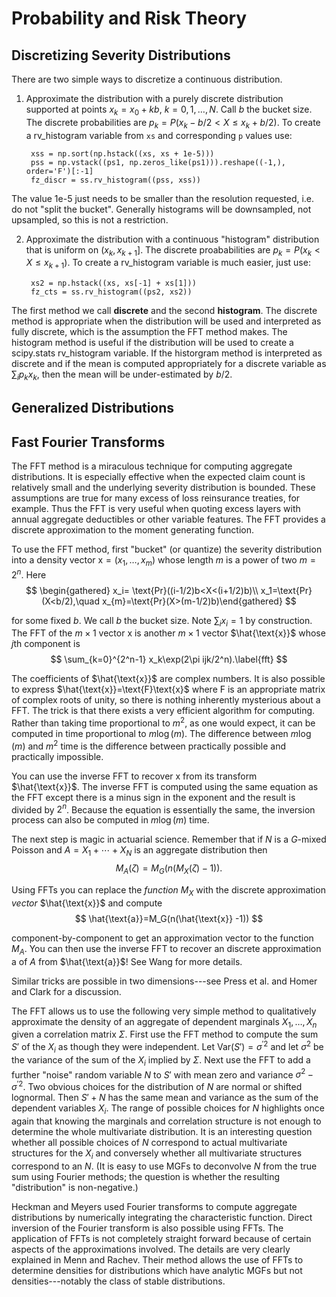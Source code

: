 Probability and Risk Theory
============================

Discretizing Severity Distributions
-----------------------------------

There are two simple ways to discretize a continuous distribution.

1. Approximate the distribution with a purely discrete distribution supported at points $x_k=x_0+kb$,
$k=0,1,\dots, N$. Call $b$ the bucket size. The discrete probabilities are
$p_k=P(x_k - b/2 < X \le x_k+b/2)$. To create a rv_histogram variable from ``xs`` and corresponding
 ``p`` values use:

        xss = np.sort(np.hstack((xs, xs + 1e-5)))
        pss = np.vstack((ps1, np.zeros_like(ps1))).reshape((-1,), order='F')[:-1]
        fz_discr = ss.rv_histogram((pss, xss))

The value 1e-5 just needs to be smaller than the resolution requested, i.e. do not "split the bucket".
Generally histograms will be downsampled, not upsampled, so this is not a restriction.

2. Approximate the distribution with a continuous "histogram" distribution
that is uniform on $(x_k, x_{k+1}]$. The discrete proababilities are $p_k=P(x_k < X \le x_{k+1})$.
To create a rv_histogram variable is much easier, just use:

        xs2 = np.hstack((xs, xs[-1] + xs[1]))
        fz_cts = ss.rv_histogram((ps2, xs2))


The first method we call **discrete** and the second **histogram**. The discrete method is appropriate
when the distribution will be used and interpreted as fully discrete, which is the assumption the FFT
method makes. The histogram method is useful if the distribution will be used to create a scipy.stats
rv_histogram variable. If the historgram method is interpreted as discrete and if the mean is computed
appropriately for a discrete variable as $\sum_i p_k x_k$, then the mean will be under-estimated by $b/2$.

Generalized Distributions
-------------------------

Fast Fourier Transforms
-----------------------

The FFT method is a miraculous technique for computing aggregate
distributions. It is especially effective when the expected claim count
is relatively small and the underlying severity distribution is bounded.
These assumptions are true for many excess of loss reinsurance treaties,
for example. Thus the FFT is very useful when quoting excess layers with
annual aggregate deductibles or other variable features. The FFT
provides a discrete approximation to the moment generating function.

To use the FFT method, first "bucket" (or quantize) the severity
distribution into a density vector $\text{x}=(x_1,\dots,x_{m})$ whose length
$m$ is a power of two $m=2^n$. Here
$$
\begin{gathered}
x_i= \text{Pr}((i-1/2)b<X<(i+1/2)b)\\ x_1=\text{Pr}(X<b/2),\quad x_{m}=\text{Pr}(X>(m-1/2)b)\end{gathered}
$$

for some fixed $b$. We call $b$ the bucket size. Note $\sum_i
x_i=1$ by construction. The FFT of the $m\times 1$ vector $\text{x}$ is
another $m\times 1$ vector $\hat{\text{x}}$ whose $j$th component is
$$
\sum_{k=0}^{2^n-1} x_k\exp(2\pi ijk/2^n).\label{fft}
$$

The coefficients of $\hat{\text{x}}$ are complex numbers. It is also possible to
express $\hat{\text{x}}=\text{F}\text{x}$ where $\text{F}$ is an appropriate matrix of complex
roots of unity, so there is nothing inherently mysterious about a FFT.
The trick is that there exists a very efficient algorithm for computing. Rather than
taking time proportional to $m^2$, as one would expect, it can be
computed in time proportional to $m\log(m)$. The difference between
$m\log(m)$ and $m^2$ time is the difference between practically possible
and practically impossible.

You can use the inverse FFT to recover $\text{x}$ from its transform $\hat{\text{x}}$.
The inverse FFT is computed using the same equation as the FFT
except there is a minus sign in the exponent and the result is divided
by $2^n$. Because the equation is essentially the same, the inversion
process can also be computed in $m\log(m)$ time.

The next step is magic in actuarial science. Remember that if $N$ is a
$G$-mixed Poisson and $A=X_1+\cdots+X_N$ is an aggregate distribution
then
$$
M_A(\zeta)=M_G(n(M_X(\zeta)-1)).
$$

Using FFTs you can replace the *function* $M_X$ with the discrete approximation *vector* $\hat{\text{x}}$ and
compute
$$
\hat{\text{a}}=M_G(n(\hat{\text{x}} -1))
$$

component-by-component to get an
approximation vector to the function $M_A$. You can then use the inverse
FFT to recover an discrete approximation $\text{a}$ of $A$ from $\hat{\text{a}}$! See
Wang for more details.

Similar tricks are possible in two dimensions---see Press et al.
and Homer and Clark for a discussion.

The FFT allows us to use the following very simple method to
qualitatively approximate the density of an aggregate of dependent
marginals $X_1,\dots,X_n$ given a correlation matrix $\Sigma$. First use
the FFT method to compute the sum $S'$ of the $X_i$ as though they were
independent. Let $\text{Var}(S')=\sigma^{'2}$ and let $\sigma^2$ be the
variance of the sum of the $X_i$ implied by $\Sigma$. Next use the FFT
to add a further "noise" random variable $N$ to $S'$ with mean zero and
variance $\sigma^2-\sigma^{'2}$. Two obvious choices for the
distribution of $N$ are normal or shifted lognormal. Then $S'+N$ has the
same mean and variance as the sum of the dependent variables $X_i$. The
range of possible choices for $N$ highlights once again that knowing the
marginals and correlation structure is not enough to determine the whole
multivariate distribution. It is an interesting question whether all
possible choices of $N$ correspond to actual multivariate structures for
the $X_i$ and conversely whether all multivariate structures correspond
to an $N$. (It is easy to use MGFs to deconvolve $N$ from the true sum
using Fourier methods; the question is whether the resulting
"distribution" is non-negative.)

Heckman and Meyers   used Fourier transforms to compute
aggregate distributions by numerically integrating the characteristic
function. Direct inversion of the Fourier transform is also possible
using FFTs. The application of FFTs is not completely straight forward
because of certain aspects of the approximations involved. The details
are very clearly explained in Menn and Rachev. Their
method allows the use of FFTs to determine densities for distributions
which have analytic MGFs but not densities---notably the class of stable
distributions.
